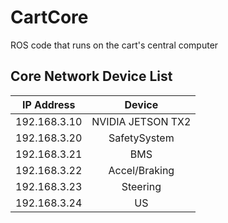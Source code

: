 # CartCore
ROS code that runs on the cart's central computer

## Core Network Device List
| IP Address | Device |
| ---------- | :------: |
| 192.168.3.10 | NVIDIA JETSON TX2 |
| 192.168.3.20 | SafetySystem |
| 192.168.3.21 | BMS |
| 192.168.3.22 | Accel/Braking |
| 192.168.3.23 | Steering |
| 192.168.3.24 | US |
